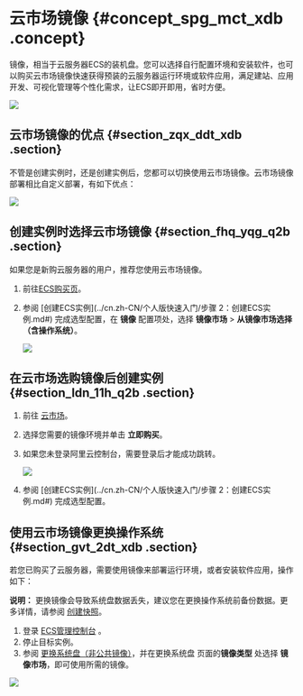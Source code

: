 # 云市场镜像 {#concept_spg_mct_xdb .concept}

镜像，相当于云服务器ECS的装机盘。您可以选择自行配置环境和安装软件，也可以购买云市场镜像快速获得预装的云服务器运行环境或软件应用，满足建站、应用开发、可视化管理等个性化需求，让ECS即开即用，省时方便。

![](http://static-aliyun-doc.oss-cn-hangzhou.aliyuncs.com/assets/img/9711/15329617644649_zh-CN.png)

## 云市场镜像的优点 {#section_zqx_ddt_xdb .section}

不管是创建实例时，还是创建实例后，您都可以切换使用云市场镜像。云市场镜像部署相比自定义部署，有如下优点：

![](http://static-aliyun-doc.oss-cn-hangzhou.aliyuncs.com/assets/img/9711/15329617644650_zh-CN.png)

## 创建实例时选择云市场镜像 {#section_fhq_yqg_q2b .section}

如果您是新购云服务器的用户，推荐您使用云市场镜像。

1.  前往[ECS购买页](https://ecs-buy.aliyun.com/?spm=a2c4g.11186623.2.1.05b1ZM#/prepay)。
2.  参阅 [创建ECS实例](../cn.zh-CN/个人版快速入门/步骤 2：创建ECS实例.md#) 完成选型配置，在 **镜像** 配置项处，选择 **镜像市场** \> **从镜像市场选择（含操作系统）**。

    ![](http://static-aliyun-doc.oss-cn-hangzhou.aliyuncs.com/assets/img/9711/15329617644652_zh-CN.png)


## 在云市场选购镜像后创建实例 {#section_ldn_11h_q2b .section}

1.  前往 [云市场](https://market.aliyun.com/products/)。
2.  选择您需要的镜像环境并单击 **立即购买**。
3.  如果您未登录阿里云控制台，需要登录后才能成功跳转。

    ![](http://static-aliyun-doc.oss-cn-hangzhou.aliyuncs.com/assets/img/9711/15329617644653_zh-CN.png)

4.  参阅 [创建ECS实例](../cn.zh-CN/个人版快速入门/步骤 2：创建ECS实例.md#) 完成选型配置。

## 使用云市场镜像更换操作系统 {#section_gvt_2dt_xdb .section}

若您已购买了云服务器，需要使用镜像来部署运行环境，或者安装软件应用，操作如下：

**说明：** 更换镜像会导致系统盘数据丢失，建议您在更换操作系统前备份数据。更多详情，请参阅 [创建快照](cn.zh-CN/用户指南/快照/创建快照.md#)。

1.  登录 [ECS管理控制台](https://ecs.console.aliyun.com/) 。
2.  停止目标实例。
3.  参阅 [更换系统盘（非公共镜像）](cn.zh-CN/用户指南/云盘/更换系统盘（非公共镜像）.md#)，并在更换系统盘 页面的**镜像类型** 处选择 **镜像市场**，即可使用所需的镜像。

![](http://static-aliyun-doc.oss-cn-hangzhou.aliyuncs.com/assets/img/9711/15329617644654_zh-CN.png)

